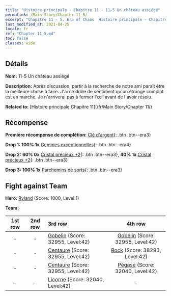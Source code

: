 ```yaml
---
title: "Histoire principale - Chapitre 11 - 11-5 Un château assiégé"
permalink: /Main Story/Chapter 11_5/
excerpt: "Chapitre 11 - 5. Era of Chaos  Histoire principale - Chapitre 11_5. 11-5 Un château assiégé"
last_modified_at: 2021-04-25
locale: fr
ref: "Chapter 11_5.md"
toc: false
classes: wide
---
```


## Détails

 **Nom:** 11-5 Un château assiégé

 **Description:** Après discussion, partir à la recherche de notre ami paraît être la meilleure chose à faire. J'ai ce drôle de sentiment qu'un étrange complot est en marche. Je n'arriverai pas à fermer l'œil avant de l'avoir résolu.

 **Related to:** [Histoire principale Chapitre 11](/fr/Main Story/Chapter 11/)

## Récompense

 **Première récompense de complétion:** [Clé d'argent](/ItemsFR/con_693/){: .btn .btn--era3}

 **Drop 1:** **100% 1x** [Gemmes exceptionnelles](/ItemsFR/mat_37/){: .btn .btn--era4}

 **Drop 2:** **60% 0x** [Cristal précieux +2](/ItemsFR/mat_31/){: .btn .btn--era3}, **40% 1x** [Cristal précieux +2](/ItemsFR/mat_31/){: .btn .btn--era3}

 **Drop 3:** **100% 1x** [Parchemins de sorts](/ItemsFR/con_694/){: .btn .btn--era3}


## Fight against Team
 **Hero:** [Ryland](/fr/heroes/Ryland/) (Score: 1000, Level:1)

 **Team:**


  | 1st row | 2nd row | 3rd row | 4th row |
  |:----:|:----:|:----|:----:|
  | - | - | [Gobelin](/fr/units/Goblin/) (Score: 32955, Level:42)  | [Gobelin](/fr/units/Goblin/) (Score: 32955, Level:42)  |
  | - | - | [Centaure](/fr/units/Centaur/) (Score: 32955, Level:42)  | [Rock](/fr/units/Roc/) (Score: 38293, Level:42)  |
  | - | - | [Centaure](/fr/units/Centaur/) (Score: 32955, Level:42)  | [Pégase](/fr/units/Pegasus/) (Score: 32040, Level:42)  |
  | - | - | [Licorne](/fr/units/Unicorn/) (Score: 32040, Level:42)  | - |


